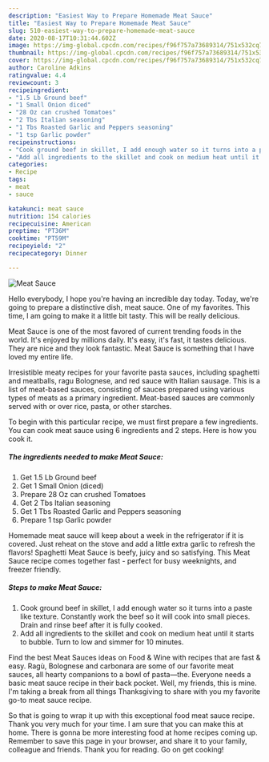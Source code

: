 ```yaml
---
description: "Easiest Way to Prepare Homemade Meat Sauce"
title: "Easiest Way to Prepare Homemade Meat Sauce"
slug: 510-easiest-way-to-prepare-homemade-meat-sauce
date: 2020-08-17T10:31:44.602Z
image: https://img-global.cpcdn.com/recipes/f96f757a73689314/751x532cq70/meat-sauce-recipe-main-photo.jpg
thumbnail: https://img-global.cpcdn.com/recipes/f96f757a73689314/751x532cq70/meat-sauce-recipe-main-photo.jpg
cover: https://img-global.cpcdn.com/recipes/f96f757a73689314/751x532cq70/meat-sauce-recipe-main-photo.jpg
author: Caroline Adkins
ratingvalue: 4.4
reviewcount: 3
recipeingredient:
- "1.5 Lb Ground beef"
- "1 Small Onion diced"
- "28 Oz can crushed Tomatoes"
- "2 Tbs Italian seasoning"
- "1 Tbs Roasted Garlic and Peppers seasoning"
- "1 tsp Garlic powder"
recipeinstructions:
- "Cook ground beef in skillet, I add enough water so it turns into a paste like texture. Constantly work the beef so it will cook into small pieces. Drain and rinse beef after it is fully cooked."
- "Add all ingredients to the skillet and cook on medium heat until it starts to bubble. Turn to low and simmer for 10 minutes."
categories:
- Recipe
tags:
- meat
- sauce

katakunci: meat sauce 
nutrition: 154 calories
recipecuisine: American
preptime: "PT36M"
cooktime: "PT59M"
recipeyield: "2"
recipecategory: Dinner

---
```



![Meat Sauce](https://img-global.cpcdn.com/recipes/f96f757a73689314/751x532cq70/meat-sauce-recipe-main-photo.jpg)

Hello everybody, I hope you're having an incredible day today. Today, we're going to prepare a distinctive dish, meat sauce. One of my favorites. This time, I am going to make it a little bit tasty. This will be really delicious.

Meat Sauce is one of the most favored of current trending foods in the world. It's enjoyed by millions daily. It's easy, it's fast, it tastes delicious. They are nice and they look fantastic. Meat Sauce is something that I have loved my entire life.

Irresistible meaty recipes for your favorite pasta sauces, including spaghetti and meatballs, ragu Bolognese, and red sauce with Italian sausage. This is a list of meat-based sauces, consisting of sauces prepared using various types of meats as a primary ingredient. Meat-based sauces are commonly served with or over rice, pasta, or other starches.


To begin with this particular recipe, we must first prepare a few ingredients. You can cook meat sauce using 6 ingredients and 2 steps. Here is how you cook it.

<!--inarticleads1-->

##### The ingredients needed to make Meat Sauce:

1. Get 1.5 Lb Ground beef
1. Get 1 Small Onion (diced)
1. Prepare 28 Oz can crushed Tomatoes
1. Get 2 Tbs Italian seasoning
1. Get 1 Tbs Roasted Garlic and Peppers seasoning
1. Prepare 1 tsp Garlic powder


Homemade meat sauce will keep about a week in the refrigerator if it is covered. Just reheat on the stove and add a little extra garlic to refresh the flavors! Spaghetti Meat Sauce is beefy, juicy and so satisfying. This Meat Sauce recipe comes together fast - perfect for busy weeknights, and freezer friendly. 

<!--inarticleads2-->

##### Steps to make Meat Sauce:

1. Cook ground beef in skillet, I add enough water so it turns into a paste like texture. Constantly work the beef so it will cook into small pieces. Drain and rinse beef after it is fully cooked.
1. Add all ingredients to the skillet and cook on medium heat until it starts to bubble. Turn to low and simmer for 10 minutes.


Find the best Meat Sauces ideas on Food &amp; Wine with recipes that are fast &amp; easy. Ragù, Bolognese and carbonara are some of our favorite meat sauces, all hearty companions to a bowl of pasta—the. Everyone needs a basic meat sauce recipe in their back pocket. Well, my friends, this is mine. I&#39;m taking a break from all things Thanksgiving to share with you my favorite go-to meat sauce recipe. 

So that is going to wrap it up with this exceptional food meat sauce recipe. Thank you very much for your time. I am sure that you can make this at home. There is gonna be more interesting food at home recipes coming up. Remember to save this page in your browser, and share it to your family, colleague and friends. Thank you for reading. Go on get cooking!
